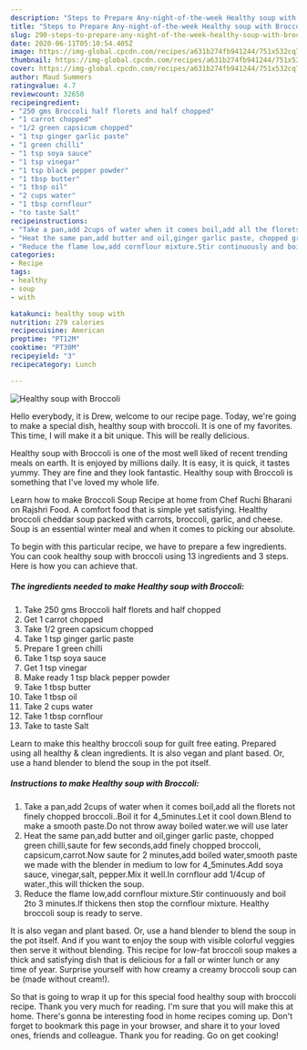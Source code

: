 ```yaml
---
description: "Steps to Prepare Any-night-of-the-week Healthy soup with Broccoli"
title: "Steps to Prepare Any-night-of-the-week Healthy soup with Broccoli"
slug: 290-steps-to-prepare-any-night-of-the-week-healthy-soup-with-broccoli
date: 2020-06-11T05:10:54.405Z
image: https://img-global.cpcdn.com/recipes/a631b274fb941244/751x532cq70/healthy-soup-with-broccoli-recipe-main-photo.jpg
thumbnail: https://img-global.cpcdn.com/recipes/a631b274fb941244/751x532cq70/healthy-soup-with-broccoli-recipe-main-photo.jpg
cover: https://img-global.cpcdn.com/recipes/a631b274fb941244/751x532cq70/healthy-soup-with-broccoli-recipe-main-photo.jpg
author: Maud Summers
ratingvalue: 4.7
reviewcount: 32650
recipeingredient:
- "250 gms Broccoli half florets and half chopped"
- "1 carrot chopped"
- "1/2 green capsicum chopped"
- "1 tsp ginger garlic paste"
- "1 green chilli"
- "1 tsp soya sauce"
- "1 tsp vinegar"
- "1 tsp black pepper powder"
- "1 tbsp butter"
- "1 tbsp oil"
- "2 cups water"
- "1 tbsp cornflour"
- "to taste Salt"
recipeinstructions:
- "Take a pan,add 2cups of water when it comes boil,add all the florets not finely chopped broccoli..Boil it for 4_5minutes.Let it cool down.Blend to make a smooth paste.Do not throw away boiled water.we will use later"
- "Heat the same pan,add butter and oil,ginger garlic paste, chopped green chilli,saute for few seconds,add finely chopped broccoli, capsicum,carrot.Now saute for 2 minutes,add boiled water,smooth paste we made with the blender in medium to low for 4_5minutes.Add soya sauce, vinegar,salt, pepper.Mix it well.In cornflour add 1/4cup of water.,this will thicken the soup."
- "Reduce the flame low,add cornflour mixture.Stir continuously and boil 2to 3 minutes.If thickens then stop the cornflour mixture. Healthy broccoli soup is ready to serve."
categories:
- Recipe
tags:
- healthy
- soup
- with

katakunci: healthy soup with 
nutrition: 279 calories
recipecuisine: American
preptime: "PT12M"
cooktime: "PT30M"
recipeyield: "3"
recipecategory: Lunch

---
```



![Healthy soup with Broccoli](https://img-global.cpcdn.com/recipes/a631b274fb941244/751x532cq70/healthy-soup-with-broccoli-recipe-main-photo.jpg)

Hello everybody, it is Drew, welcome to our recipe page. Today, we're going to make a special dish, healthy soup with broccoli. It is one of my favorites. This time, I will make it a bit unique. This will be really delicious.

Healthy soup with Broccoli is one of the most well liked of recent trending meals on earth. It is enjoyed by millions daily. It is easy, it is quick, it tastes yummy. They are fine and they look fantastic. Healthy soup with Broccoli is something that I've loved my whole life.

Learn how to make Broccoli Soup Recipe at home from Chef Ruchi Bharani on Rajshri Food. A comfort food that is simple yet satisfying. Healthy broccoli cheddar soup packed with carrots, broccoli, garlic, and cheese. Soup is an essential winter meal and when it comes to picking our absolute.


To begin with this particular recipe, we have to prepare a few ingredients. You can cook healthy soup with broccoli using 13 ingredients and 3 steps. Here is how you can achieve that.

<!--inarticleads1-->

##### The ingredients needed to make Healthy soup with Broccoli:

1. Take 250 gms Broccoli half florets and half chopped
1. Get 1 carrot chopped
1. Take 1/2 green capsicum chopped
1. Take 1 tsp ginger garlic paste
1. Prepare 1 green chilli
1. Take 1 tsp soya sauce
1. Get 1 tsp vinegar
1. Make ready 1 tsp black pepper powder
1. Take 1 tbsp butter
1. Take 1 tbsp oil
1. Take 2 cups water
1. Take 1 tbsp cornflour
1. Take to taste Salt


Learn to make this healthy broccoli soup for guilt free eating. Prepared using all healthy &amp; clean ingredients. It is also vegan and plant based. Or, use a hand blender to blend the soup in the pot itself. 

<!--inarticleads2-->

##### Instructions to make Healthy soup with Broccoli:

1. Take a pan,add 2cups of water when it comes boil,add all the florets not finely chopped broccoli..Boil it for 4_5minutes.Let it cool down.Blend to make a smooth paste.Do not throw away boiled water.we will use later
1. Heat the same pan,add butter and oil,ginger garlic paste, chopped green chilli,saute for few seconds,add finely chopped broccoli, capsicum,carrot.Now saute for 2 minutes,add boiled water,smooth paste we made with the blender in medium to low for 4_5minutes.Add soya sauce, vinegar,salt, pepper.Mix it well.In cornflour add 1/4cup of water.,this will thicken the soup.
1. Reduce the flame low,add cornflour mixture.Stir continuously and boil 2to 3 minutes.If thickens then stop the cornflour mixture. Healthy broccoli soup is ready to serve.


It is also vegan and plant based. Or, use a hand blender to blend the soup in the pot itself. And if you want to enjoy the soup with visible colorful veggies then serve it without blending. This recipe for low-fat broccoli soup makes a thick and satisfying dish that is delicious for a fall or winter lunch or any time of year. Surprise yourself with how creamy a creamy broccoli soup can be (made without cream!). 

So that is going to wrap it up for this special food healthy soup with broccoli recipe. Thank you very much for reading. I'm sure that you will make this at home. There's gonna be interesting food in home recipes coming up. Don't forget to bookmark this page in your browser, and share it to your loved ones, friends and colleague. Thank you for reading. Go on get cooking!
